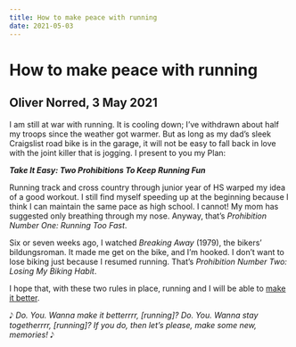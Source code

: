 ```yaml
---
title: How to make peace with running
date: 2021-05-03
---
```


# How to make peace with running
## Oliver Norred, 3 May 2021

I am still at war with running. It is cooling down; I’ve withdrawn about half my troops since the weather got warmer. But as long as my dad’s sleek Craigslist road bike is in the garage, it will not be easy to fall back in love with the joint killer that is jogging. I present to you my Plan:

***Take It Easy: Two Prohibitions To Keep Running Fun***

Running track and cross country through junior year of HS warped my idea of a good workout. I still find myself speeding up at the beginning because I think I can maintain the same pace as high school. I cannot! My mom has suggested only breathing through my nose. Anyway, that’s *Prohibition Number One: Running Too Fast*.

Six or seven weeks ago, I watched *Breaking Away* (1979), the bikers’ bildungsroman. It made me get on the bike, and I’m hooked. I don’t want to lose biking just because I resumed running. That’s *Prohibition Number Two: Losing My Biking Habit*.

I hope that, with these two rules in place, running and I will be able to [make it better](https://youtu.be/7Jj83FOlBF8).

&#119136; *Do. You. Wanna make it betterrrr, [running]? Do. You. Wanna stay togetherrrr, [running]? If you do, then let’s please, make some new, memories!* &#119136;